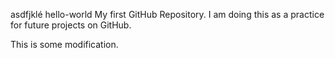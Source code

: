 asdfjklé hello-world
My first GitHub Repository.
I am doing this as a practice for future projects on GitHub.

This is some modification.
